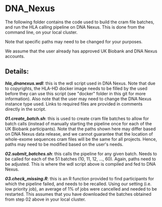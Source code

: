 # DNA_Nexus

The following folder contains the code used to build the cram file batches, and run the HLA calling pipeline on DNA Nexus. This is done from the command line, on your local cluster.

Note that specific paths may need to be changed for your purposes. 

We assume that the user already has approved UK Biobank and DNA Nexus accounts.

## Details:

***hla_dnanexus.wdl***: this is the wdl script used in DNA Nexus. Note that due to copyrights, the HLA-HD docker image needs to be filled by the used before they can use this script (see "docker" folder in this git for more information). Also note that the user may need to change the DNA Nexus instance type used. Links to required files are provided in comments directly in the script.

***01.create_batch.sh***: this is used to create cram file batches to allow for batch calls (instead of manually starting the pipeline once for each of the UK Biobank participants). Note that the paths shown here may differ based on DNA Nexus data release, and we cannot guarantee that the location of whole-exome sequences cram files will be the same for all projects. Hence, paths may need to be modified based on the user's needs.

***02.submit_batches.sh***: this calls the pipeline for any given batch. Needs to be called for each of the 51 batches (10, 11, 12, ..., 60). Again, paths need to be adjusted. This is where the wdl script above is compiled and fed to DNA Nexus.

***03.check_missing.R***: this is an R function provided to find participants for which the pipeline failed, and needs to be recalled. Using our setting (i.e. low priority job), an average of 1% of jobs were cancelled and needed to be restarted. This assumes that you have downloaded the batches obtained from step 02 above in your local cluster.
